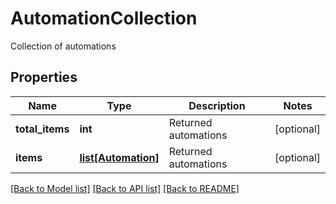 # AutomationCollection

Collection of automations
## Properties
Name | Type | Description | Notes
------------ | ------------- | ------------- | -------------
**total_items** | **int** | Returned automations | [optional] 
**items** | [**list[Automation]**](Automation.md) | Returned automations | [optional] 

[[Back to Model list]](../README.md#documentation-for-models) [[Back to API list]](../README.md#documentation-for-api-endpoints) [[Back to README]](../README.md)


